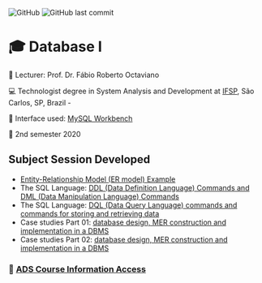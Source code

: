 ![GitHub](https://img.shields.io/github/license/souzafcharles/Database-I)
![GitHub last commit](https://img.shields.io/github/last-commit/souzafcharles/Database-I)


# :mortar_board: Database I 

:triangular_flag_on_post: Lecturer: Prof. Dr. Fábio Roberto Octaviano

:computer: Technologist degree in System Analysis and Development at [IFSP](https://www.ifsp.edu.br/), São Carlos, SP, Brazil -

:dolphin: Interface used: [MySQL Workbench](https://www.mysql.com/products/workbench/)

:calendar: 2nd semester 2020

## Subject Session Developed

- [Entity-Relationship Model (ER model) Example](https://github.com/souzafcharles/Database-I/tree/master/Entity_Relationship_Model_Example)
- The SQL Language: [DDL (Data Definition Language) Commands and DML (Data Manipulation Language) Commands](https://github.com/souzafcharles/Database-I/tree/master/DDL_DML_Examples)
- The SQL Language: [DQL (Data Query Language) commands and commands for storing and retrieving data](https://github.com/souzafcharles/Database-I/tree/master/DQL_Examples)
- Case studies Part 01: [database design, MER construction and implementation in a DBMS](https://github.com/souzafcharles/Database-I/tree/master/Subjectwork_Part_01)
- Case studies Part 02: [database design, MER construction and implementation in a DBMS](https://github.com/souzafcharles/Database-I/tree/master/Subjectwork_Part_02)


### :link: [ADS Course Information Access](https://scl.ifsp.edu.br/index.php/cursos.html?id=116:ads&catid=61)
